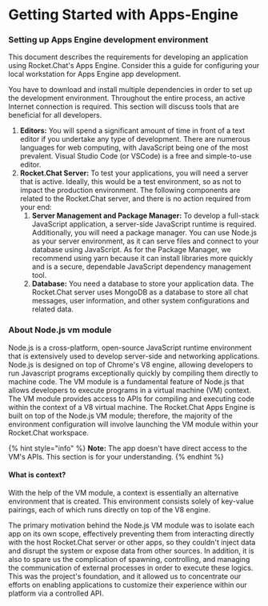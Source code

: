 # Getting Started with Apps-Engine

### Setting up Apps Engine development environment&#x20;

This document describes the requirements for developing an application using Rocket.Chat's Apps Engine. Consider this a guide for configuring your local workstation for Apps Engine app development.

You have to download and install multiple dependencies in order to set up the development environment. Throughout the entire process, an active Internet connection is required. This section will discuss tools that are beneficial for all developers.

1. **Editors:** You will spend a significant amount of time in front of a text editor if you undertake any type of development. There are numerous languages for web computing, with JavaScript being one of the most prevalent. Visual Studio Code (or VSCode) is a free and simple-to-use editor.
2. **Rocket.Chat Server:** To test your applications, you will need a server that is active. Ideally, this would be a test environment, so as not to impact the production environment. The following components are related to the Rocket.Chat server, and there is no action required from your end:&#x20;
   1. **Server Management and Package Manager:** To develop a full-stack JavaScript application, a server-side JavaScript runtime is required. Additionally, you will need a package manager. You can use Node.js as your server environment, as it can serve files and connect to your database using JavaScript. As for the Package Manager, we recommend using yarn because it can install libraries more quickly and is a secure, dependable JavaScript dependency management tool.
   2. **Database:** You need a database to store your application data. The Rocket.Chat server uses MongoDB as a database to store all chat messages, user information, and other system configurations and related data.

### About Node.js vm module

Node.js is a cross-platform, open-source JavaScript runtime environment that is extensively used to develop server-side and networking applications. Node.js is designed on top of Chrome's V8 engine, allowing developers to run Javascript programs exceptionally quickly by compiling them directly to machine code. The VM module is a fundamental feature of Node.js that allows developers to execute programs in a virtual machine (VM) context. The VM module provides access to APIs for compiling and executing code within the context of a V8 virtual machine. The Rocket.Chat Apps Engine is built on top of the Node.js VM module; therefore, the majority of the environment configuration will involve launching the VM module within your Rocket.Chat workspace.

{% hint style="info" %}
**Note:** The app doesn't have direct access to the VM's APIs. This section is for your understanding.
{% endhint %}

#### What is context?&#x20;

With the help of the VM module, a context is essentially an alternative environment that is created. This environment consists solely of key-value pairings, each of which runs directly on top of the V8 engine.

The primary motivation behind the Node.js VM module was to isolate each app on its own scope, effectively preventing them from interacting directly with the host Rocket.Chat server or other apps, so they couldn't inject data and disrupt the system or expose data from other sources. In addition, it is also to spare us the complication of spawning, controlling, and managing the communication of external processes in order to execute these logics. This was the project's foundation, and it allowed us to concentrate our efforts on enabling applications to customize their experience within our platform via a controlled API.

